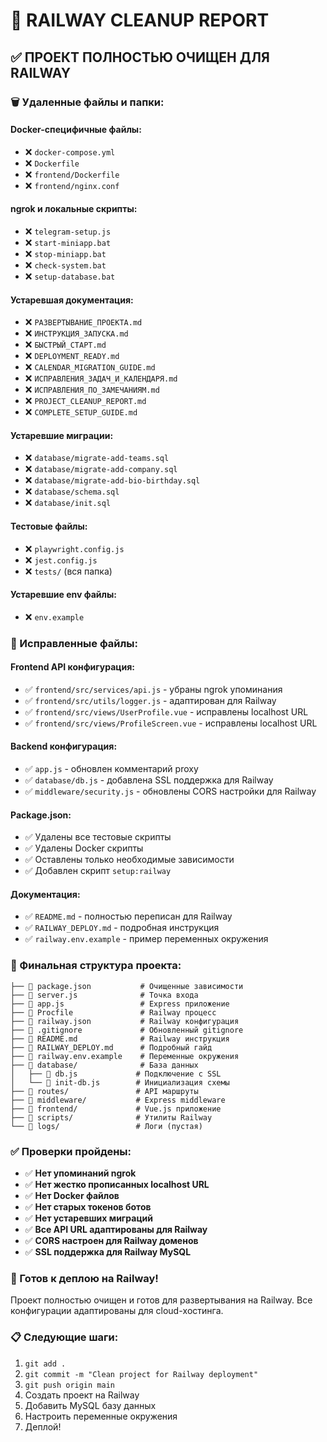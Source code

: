 # 🧹 RAILWAY CLEANUP REPORT

## ✅ ПРОЕКТ ПОЛНОСТЬЮ ОЧИЩЕН ДЛЯ RAILWAY

### 🗑️ Удаленные файлы и папки:

#### Docker-специфичные файлы:
- ❌ `docker-compose.yml`
- ❌ `Dockerfile` 
- ❌ `frontend/Dockerfile`
- ❌ `frontend/nginx.conf`

#### ngrok и локальные скрипты:
- ❌ `telegram-setup.js`
- ❌ `start-miniapp.bat`
- ❌ `stop-miniapp.bat`
- ❌ `check-system.bat`
- ❌ `setup-database.bat`

#### Устаревшая документация:
- ❌ `РАЗВЕРТЫВАНИЕ_ПРОЕКТА.md`
- ❌ `ИНСТРУКЦИЯ_ЗАПУСКА.md`
- ❌ `БЫСТРЫЙ_СТАРТ.md`
- ❌ `DEPLOYMENT_READY.md`
- ❌ `CALENDAR_MIGRATION_GUIDE.md`
- ❌ `ИСПРАВЛЕНИЯ_ЗАДАЧ_И_КАЛЕНДАРЯ.md`
- ❌ `ИСПРАВЛЕНИЯ_ПО_ЗАМЕЧАНИЯМ.md`
- ❌ `PROJECT_CLEANUP_REPORT.md`
- ❌ `COMPLETE_SETUP_GUIDE.md`

#### Устаревшие миграции:
- ❌ `database/migrate-add-teams.sql`
- ❌ `database/migrate-add-company.sql`
- ❌ `database/migrate-add-bio-birthday.sql`
- ❌ `database/schema.sql`
- ❌ `database/init.sql`

#### Тестовые файлы:
- ❌ `playwright.config.js`
- ❌ `jest.config.js`
- ❌ `tests/` (вся папка)

#### Устаревшие env файлы:
- ❌ `env.example`

### 🔧 Исправленные файлы:

#### Frontend API конфигурация:
- ✅ `frontend/src/services/api.js` - убраны ngrok упоминания
- ✅ `frontend/src/utils/logger.js` - адаптирован для Railway
- ✅ `frontend/src/views/UserProfile.vue` - исправлены localhost URL
- ✅ `frontend/src/views/ProfileScreen.vue` - исправлены localhost URL

#### Backend конфигурация:
- ✅ `app.js` - обновлен комментарий proxy
- ✅ `database/db.js` - добавлена SSL поддержка для Railway
- ✅ `middleware/security.js` - обновлены CORS настройки для Railway

#### Package.json:
- ✅ Удалены все тестовые скрипты
- ✅ Удалены Docker скрипты
- ✅ Оставлены только необходимые зависимости
- ✅ Добавлен скрипт `setup:railway`

#### Документация:
- ✅ `README.md` - полностью переписан для Railway
- ✅ `RAILWAY_DEPLOY.md` - подробная инструкция
- ✅ `railway.env.example` - пример переменных окружения

### 🎯 Финальная структура проекта:

```
├── 📄 package.json           # Очищенные зависимости
├── 📄 server.js              # Точка входа
├── 📄 app.js                 # Express приложение
├── 📄 Procfile               # Railway процесс
├── 📄 railway.json           # Railway конфигурация
├── 📄 .gitignore             # Обновленный gitignore
├── 📄 README.md              # Railway инструкция
├── 📄 RAILWAY_DEPLOY.md      # Подробный гайд
├── 📄 railway.env.example    # Переменные окружения
├── 📂 database/              # База данных
│   ├── 📄 db.js             # Подключение с SSL
│   └── 📄 init-db.js        # Инициализация схемы
├── 📂 routes/               # API маршруты
├── 📂 middleware/           # Express middleware
├── 📂 frontend/             # Vue.js приложение
├── 📂 scripts/              # Утилиты Railway
└── 📂 logs/                 # Логи (пустая)
```

### ✅ Проверки пройдены:

- ✅ **Нет упоминаний ngrok**
- ✅ **Нет жестко прописанных localhost URL**
- ✅ **Нет Docker файлов**
- ✅ **Нет старых токенов ботов**
- ✅ **Нет устаревших миграций**
- ✅ **Все API URL адаптированы для Railway**
- ✅ **CORS настроен для Railway доменов**
- ✅ **SSL поддержка для Railway MySQL**

### 🚀 Готов к деплою на Railway!

Проект полностью очищен и готов для развертывания на Railway. 
Все конфигурации адаптированы для cloud-хостинга.

### 📋 Следующие шаги:

1. `git add .`
2. `git commit -m "Clean project for Railway deployment"`
3. `git push origin main`
4. Создать проект на Railway
5. Добавить MySQL базу данных
6. Настроить переменные окружения
7. Деплой! 